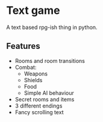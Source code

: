 # Text game

A text based rpg-ish thing in python.

## Features

* Rooms and room transitions
* Combat:
  * Weapons
  * Shields
  * Food
  * Simple AI behaviour
* Secret rooms and items
* 3 different endings
* Fancy scrolling text  